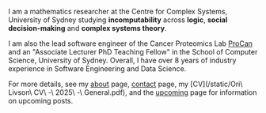 I am a mathematics researcher at the Centre for Complex Systems, University of Sydney studying **incomputability** across **logic**, **social decision-making** and **complex systems theory**.

I am also the lead software engineer of the Cancer Proteomics Lab [ProCan](https://www.cmrijeansforgenes.org.au/research/research-teams/procan) and an "Associate Lecturer PhD Teaching Fellow" in the School of Computer Science, University of Sydney. Overall, I have over 8 years of industry experience in Software Engineering and Data Science.

For more details, see my [about](/about) page, [contact](/contact) page, my [CV](/static/Ori\ Livson\ CV\ -\ 2025\ -\ General.pdf), and the [upcoming](/upcoming) page for information on upcoming posts.

<br/>